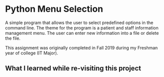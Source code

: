 # Python Menu Selection

A simple program that allows the user to select predefined options in the command line. 
The theme for the program is a patient and staff information management menu. The user can enter new information into a file or delete the file.

This assignment was originally completed in Fall 2019 during my Freshman year of college (IT Major).

## What I learned while re-visiting this project


